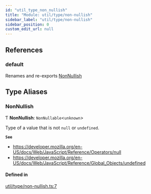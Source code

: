 ```yaml
---
id: "util_type_non_nullish"
title: "Module: util/type/non-nullish"
sidebar_label: "util/type/non-nullish"
sidebar_position: 0
custom_edit_url: null
---
```


## References

### default

Renames and re-exports [NonNullish](util_type_non_nullish.md#nonnullish)

## Type Aliases

### NonNullish

Ƭ **NonNullish**: `NonNullable`\<`unknown`\>

Type of a value that is not `null` or `undefined`.

**`See`**

 - https://developer.mozilla.org/en-US/docs/Web/JavaScript/Reference/Operators/null
 - https://developer.mozilla.org/en-US/docs/Web/JavaScript/Reference/Global_Objects/undefined

#### Defined in

[util/type/non-nullish.ts:7](https://github.com/tensei-engine/runtime/blob/bf5c6b5/src/main/ts/util/type/non-nullish.ts#L7)
